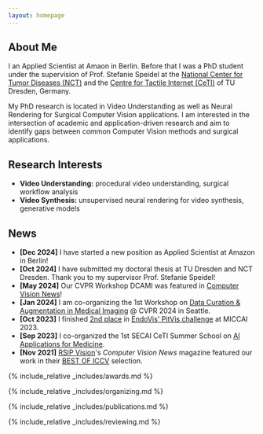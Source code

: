 ```yaml
---
layout: homepage
---
```


## About Me

I an Applied Scientist at Amaon in Berlin. Before that I was a PhD student under the supervision of Prof. Stefanie Speidel at the [National Center for Tumor Diseases (NCT)](https://www.nct-dresden.de/forschung/departments-and-groups/department-for-translational-surgical-oncology.html) and the [Centre for Tactile Internet (CeTI)](https://ceti.one/) of TU Dresden, Germany.

My PhD research is located in Video Understanding as well as Neural Rendering for Surgical Computer Vision applications. I am interested in the intersection of academic and application-driven research and aim to identify gaps between common Computer Vision methods and surgical applications.

## Research Interests

- **Video Understanding:** procedural video understanding, surgical workflow analysis
- **Video Synthesis:** unsupervised neural rendering for video synthesis, generative models

## News

- **[Dec 2024]** I have started a new position as Applied Scientist at Amazon in Berlin!
- **[Oct 2024]** I have submitted my doctoral thesis at TU Dresden and NCT Dresden. Thank you to my supervisor Prof. Stefanie Speidel!
- **[May 2024]** Our CVPR Workshop DCAMI was featured in [Computer Vision News](https://www.rsipvision.com/ComputerVisionNews-2024May/42/)!
- **[Jan 2024]** I am co-organizing the 1st Workshop on [Data Curation & Augmentation in Medical Imaging](https://dca-in-mi.github.io/) @ CVPR 2024 in Seattle.
- **[Oct 2023]** I finished [2nd place](https://twitter.com/TSO_Lab/status/1711095656134197576) in [EndoVis' PitVis challenge](https://opencas.dkfz.de/endovis/challenges/2023/) at MICCAI 2023.
- **[Sep 2023]** I co-organized the 1st SECAI CeTI Summer School on [AI Applications for Medicine](https://www.secai-ceti-summerschool.de/).
- **[Nov 2021]** [RSIP Vision](https://www.rsipvision.com/)'s _Computer Vision News_ magazine featured our work in their [BEST OF ICCV](https://www.rsipvision.com/ComputerVisionNews-2021November/24/) selection.

{% include_relative _includes/awards.md %}

{% include_relative _includes/organizing.md %}

{% include_relative _includes/publications.md %}

{% include_relative _includes/reviewing.md %}
